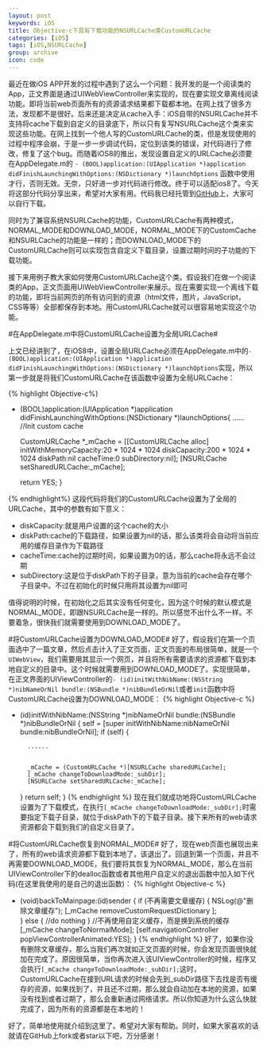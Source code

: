 ```yaml
---
layout: post
keywords: iOS
title: Objective-c下具有下载功能的NSURLCache类CustomURLCache
categories: [iOS]
tags: [iOS,NSURLCache]
group: archive
icon: code
---
```



最近在做iOS APP开发的过程中遇到了这么一个问题：我开发的是一个阅读类的App，正文界面是通过UIWebViewController来实现的，现在要实现文章离线阅读功能。即将当前web页面所有的资源请求结果都下载都本地。在网上找了很多方法，发现都不是很好。后来还是决定从cache入手：iOS自带的NSURLCache并不支持将cache下载到自定义的目录底下，所以只有复写NSURLCache这个类来实现这些功能。在网上找到一个他人写的CustomURLCache的类，但是发现使用的过程中程序会崩，于是一步一步调试代码，定位到该类的错误，对代码进行了修改，修复了这个bug。而随着iOS8的推出，发现设置自定义的URLCache必须要在AppDelegate.m的
`- (BOOL)application:(UIApplication *)application didFinishLaunchingWithOptions:(NSDictionary *)launchOptions`
函数中使用才行，否则无效。无奈，只好进一步对代码进行修改。终于可以适配ios8了。今天将这部分代码分享出来，希望对大家有用。代码我已经托管到[GitHub](https://github.com/asialee/CustomURLCache)上，大家可以自行下载。

同时为了兼容系统NSURLCache的功能，CustomURLCache有两种模式，NORMAL\_MODE和DOWNLOAD\_MODE，NORMAL_MODE下的CustomCache和NSURLCache的功能是一样的；而DOWNLOAD_MODE下的CustomURLCache则可以实现包含自定义下载目录，设置过期时间的子功能的下载功能。


接下来用例子教大家如何使用CustomURLCache这个类。假设我们在做一个阅读类的App，正文页面用UIWebViewController来展示。现在需要实现一个离线下载的功能，即将当前网页的所有访问到的资源（html文件，图片，JavaScript，CSS等等）全部都保存到本地。用CustomURLCache就可以很容易地实现这个功能。

#在AppDelegate.m中将CustomURLCache设置为全局URLCache#

上文已经讲到了，在iOS8中，设置全局URLCache必须在AppDelegate.m中的`- (BOOL)application:(UIApplication *)application didFinishLaunchingWithOptions:(NSDictionary *)launchOptions`实现，所以第一步就是将我们CustomURLCache在该函数中设置为全局URLCache：

{% highlight Objective-c%}
- (BOOL)application:(UIApplication *)application didFinishLaunchingWithOptions:(NSDictionary *)launchOptions{
    ......
    //Init custom cache
    
    CustomURLCache *_mCache = [[CustomURLCache alloc] initWithMemoryCapacity:20 * 1024 * 1024
                                                diskCapacity:200 * 1024 * 1024
                                                    diskPath:nil
                                                   cacheTime:0
                                                subDirectory:nil];
    [NSURLCache setSharedURLCache:_mCache];

    return YES;
}

{% endhighlight%}
这段代码将我们的CustomURLCache设置为了全局的URLCache，其中的参数有如下意义：

- diskCapacity:就是用户设置的这个cache的大小
- diskPath:cache的下载路径，如果设置为nil的话，那么该类将会自动将当前应用的缓存目录作为下载路径
- cacheTime:cache的过期时间，如果设置为0的话，那么cache将永远不会过期
- subDirectory:这是位于diskPath下的子目录，意为当前的cache会存在哪个子目录中。不过在初始化的时候只用将其设置为nil即可

值得说明的时候，在初始化之后其实没有任何变化，因为这个时候的默认模式是NORMAL\_MODE，即跟NSURLCache是一样的。所以感觉不出什么不一样。不要着急，很快我们就需要使用到DOWNLOAD\_MODE了。


#将CustomURLCache设置为DOWNLOAD\_MODE#
好了，假设我们在第一个页面选中了一篇文章，然后点击计入了正文页面，正文页面的布局很简单，就是一个`UIWebView`，我们需要用其显示一个网页，并且将所有需要请求的资源都下载到本地自定义的目录中。这个时候就需要用到DOWNLOAD\_MODE了。实现很简单，在正文界面的UIViewController的`- (id)initWithNibName:(NSString *)nibNameOrNil bundle:(NSBundle *)nibBundleOrNil`或者`init`函数中将CustomURLCache设置为DOWNLOAD\_MODE：
{% highlight Objective-c %}
- (id)initWithNibName:(NSString *)nibNameOrNil bundle:(NSBundle *)nibBundleOrNil
{
    self = [super initWithNibName:nibNameOrNil bundle:nibBundleOrNil];
    if (self) {
        
	    ......

	
        _mCache = (CustomURLCache *)[NSURLCache sharedURLCache];
        [_mCache changeToDownloadMode:_subDir];
        [NSURLCache setSharedURLCache:_mCache];
    }
    return self;
}
{% endhighlight %}
现在我们就成功地将CustomURLCache设置为了下载模式，在执行`[_mCache changeToDownloadMode:_subDir];`时需要指定下载子目录，就位于diskPath下的下载子目录。接下来所有的web请求资源都会下载到我们的自定义目录了。


#将CustomURLCache恢复到NORMAL\_MODE#
好了，现在web页面也展现出来了，所有的web请求资源都下载到本地了，该退出了。回退到第一个页面，并且不再需要DOWNLOAD\_MODE，我们要将其恢复为NORMAL\_MODE，那么在当前UIViewController下的dealloc函数或者其他用户自定义的退出函数中加入如下代码(在这里我使用的是自己的退出函数)：
{% highlight Objective-c %}
- (void)backToMainpage:(id)sender {
    if (不再需要文章缓存) {
        NSLog(@"删除文章缓存");
        [_mCache removeCustomRequestDictionary ];  
    }
    else
    {
	//do nothing
     }
    //不再使用自定义缓存，而是换到系统的缓存
    [_mCache changeToNormalMode];
    [self.navigationController popViewControllerAnimated:YES];
}
{% endhighlight %}
好了，如果你没有删除文章缓存，那么当我们再次就如正文页面的时候，你会发现页面很快就加在完成了。原因很简单，当你再次进入该UIViewController的时候，程序又会执行`[_mCache changeToDownloadMode:_subDir];`这时，CustomURLCache在接到URL请求的时候会先到_subDir路径下去找是否有缓存的资源，如果找到了，并且还不过期，那么就会自动加在本地的资源，如果没有找到或者过期了，那么会重新通过网络请求。所以你知道为什么这么快就完成了，因为所有的资源都是在本地的！

好了，简单地使用就介绍到这里了。希望对大家有帮助。同时，如果大家喜欢的话就请在GitHub上fork或者star以下吧，万分感谢！









